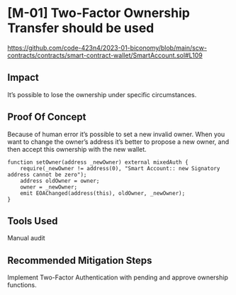 # [M-01] Two-Factor Ownership Transfer should be used

https://github.com/code-423n4/2023-01-biconomy/blob/main/scw-contracts/contracts/smart-contract-wallet/SmartAccount.sol#L109

## Impact

It’s possible to lose the ownership under specific circumstances.

## Proof Of Concept

Because of human error it’s possible to set a new invalid owner. When you want to change the owner’s address it’s better to propose a new owner, and then accept this ownership with the new wallet.

```solidity
function setOwner(address _newOwner) external mixedAuth {
    require(_newOwner != address(0), "Smart Account:: new Signatory address cannot be zero");
    address oldOwner = owner;
    owner = _newOwner;
    emit EOAChanged(address(this), oldOwner, _newOwner);
}
```

## Tools Used

Manual audit

## Recommended Mitigation Steps

Implement Two-Factor Authentication with pending and approve ownership functions.

